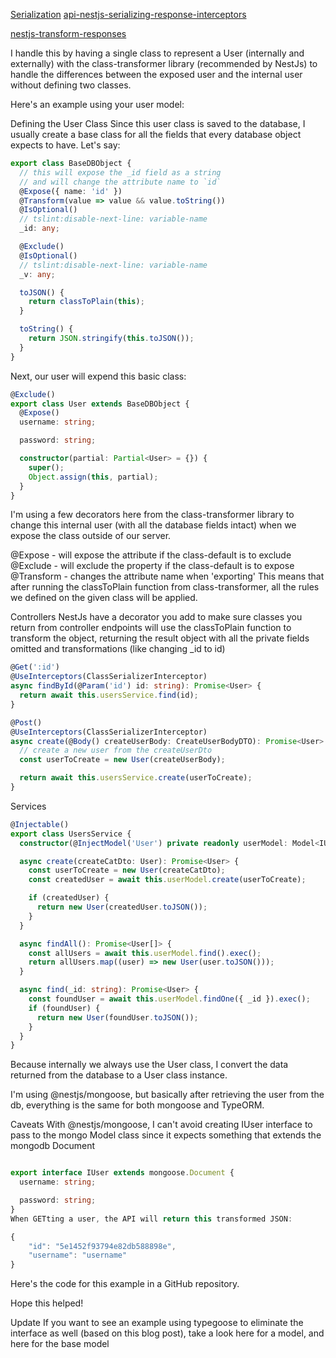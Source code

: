 
[Serialization](https://docs.nestjs.com/techniques/serialization)
[api-nestjs-serializing-response-interceptors](https://wanago.io/2020/06/08/api-nestjs-serializing-response-interceptors/)

[nestjs-transform-responses](https://stackoverflow.com/questions/56213878/nestjs-transform-responses)



[](https://stackoverflow.com/questions/59547243/create-dtos-bos-and-daos-for-nestjs-rest-api)


I handle this by having a single class to represent a User (internally and externally) with the class-transformer library (recommended by NestJs) to handle the differences between the exposed user and the internal user without defining two classes.

Here's an example using your user model:

Defining the User Class
Since this user class is saved to the database, I usually create a base class for all the fields that every database object expects to have. Let's say:

```ts
export class BaseDBObject {
  // this will expose the _id field as a string
  // and will change the attribute name to `id`
  @Expose({ name: 'id' })
  @Transform(value => value && value.toString())
  @IsOptional()
  // tslint:disable-next-line: variable-name
  _id: any;

  @Exclude()
  @IsOptional()
  // tslint:disable-next-line: variable-name
  _v: any;

  toJSON() {
    return classToPlain(this);
  }

  toString() {
    return JSON.stringify(this.toJSON());
  }
}

```
Next, our user will expend this basic class:

```ts
@Exclude()
export class User extends BaseDBObject {
  @Expose()
  username: string;

  password: string;

  constructor(partial: Partial<User> = {}) {
    super();
    Object.assign(this, partial);
  }
}
```

I'm using a few decorators here from the class-transformer library to change this internal user (with all the database fields intact) when we expose the class outside of our server.

@Expose - will expose the attribute if the class-default is to exclude
@Exclude - will exclude the property if the class-default is to expose
@Transform - changes the attribute name when 'exporting'
This means that after running the classToPlain function from class-transformer, all the rules we defined on the given class will be applied.

Controllers
NestJs have a decorator you add to make sure classes you return from controller endpoints will use the classToPlain function to transform the object, returning the result object with all the private fields omitted and transformations (like changing _id to id)

```ts
@Get(':id')
@UseInterceptors(ClassSerializerInterceptor)
async findById(@Param('id') id: string): Promise<User> {
  return await this.usersService.find(id);
}

@Post()
@UseInterceptors(ClassSerializerInterceptor)
async create(@Body() createUserBody: CreateUserBodyDTO): Promise<User> {
  // create a new user from the createUserDto
  const userToCreate = new User(createUserBody);

  return await this.usersService.create(userToCreate);
}

```


Services

```ts
@Injectable()
export class UsersService {
  constructor(@InjectModel('User') private readonly userModel: Model<IUser>) { }

  async create(createCatDto: User): Promise<User> {
    const userToCreate = new User(createCatDto);
    const createdUser = await this.userModel.create(userToCreate);

    if (createdUser) {
      return new User(createdUser.toJSON());
    }
  }

  async findAll(): Promise<User[]> {
    const allUsers = await this.userModel.find().exec();
    return allUsers.map((user) => new User(user.toJSON()));
  }

  async find(_id: string): Promise<User> {
    const foundUser = await this.userModel.findOne({ _id }).exec();
    if (foundUser) {
      return new User(foundUser.toJSON());
    }
  }
}
```

Because internally we always use the User class, I convert the data returned from the database to a User class instance.

I'm using @nestjs/mongoose, but basically after retrieving the user from the db, everything is the same for both mongoose and TypeORM.

Caveats
With @nestjs/mongoose, I can't avoid creating IUser interface to pass to the mongo Model class since it expects something that extends the mongodb Document

```ts

export interface IUser extends mongoose.Document {
  username: string;

  password: string;
}
When GETting a user, the API will return this transformed JSON:

{
    "id": "5e1452f93794e82db588898e",
    "username": "username"
}

```

Here's the code for this example in a GitHub repository.

Hope this helped!

Update
If you want to see an example using typegoose to eliminate the interface as well (based on this blog post), take a look here for a model, and here for the base model